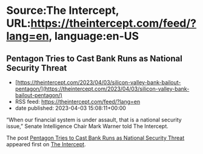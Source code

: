 # Source:The Intercept, URL:https://theintercept.com/feed/?lang=en, language:en-US

## Pentagon Tries to Cast Bank Runs as National Security Threat
 - [https://theintercept.com/2023/04/03/silicon-valley-bank-bailout-pentagon/](https://theintercept.com/2023/04/03/silicon-valley-bank-bailout-pentagon/)
 - RSS feed: https://theintercept.com/feed/?lang=en
 - date published: 2023-04-03 15:08:11+00:00

<p>“When our financial system is under assault, that is a national security issue,” Senate Intelligence Chair Mark Warner told The Intercept.</p>
<p>The post <a href="https://theintercept.com/2023/04/03/silicon-valley-bank-bailout-pentagon/" rel="nofollow">Pentagon Tries to Cast Bank Runs as National Security Threat</a> appeared first on <a href="https://theintercept.com" rel="nofollow">The Intercept</a>.</p>

